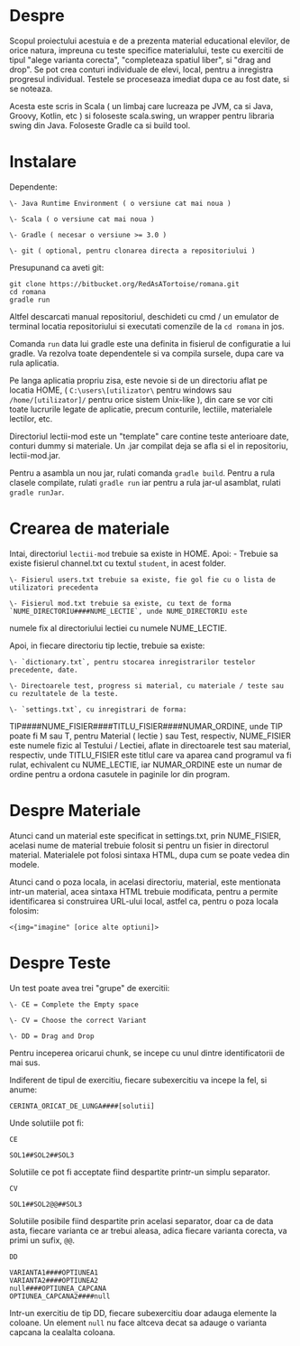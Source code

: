 # Despre #

Scopul proiectului acestuia e de a prezenta material educational elevilor, de orice natura, impreuna cu teste specifice 
materialului, teste cu exercitii de tipul "alege varianta corecta", "completeaza spatiul liber", si "drag and drop".
Se pot crea conturi individuale de elevi, local, pentru a inregistra progresul individual. Testele se proceseaza 
imediat dupa ce au fost date, si se noteaza.

Acesta este scris in Scala ( un limbaj care lucreaza pe JVM, ca si Java, Groovy, Kotlin, etc ) si foloseste scala.swing, 
un wrapper pentru libraria swing din Java. Foloseste Gradle ca si build tool.

# Instalare # 
Dependente: 

    \- Java Runtime Environment ( o versiune cat mai noua )

    \- Scala ( o versiune cat mai noua )

    \- Gradle ( necesar o versiune >= 3.0 )

    \- git ( optional, pentru clonarea directa a repositoriului )


Presupunand ca aveti git:

```
git clone https://bitbucket.org/RedAsATortoise/romana.git
cd romana
gradle run
```

Altfel descarcati manual repositoriul, deschideti cu cmd / un emulator de terminal locatia repositoriului si executati 
comenzile de la `cd romana` in jos.

Comanda `run` data lui gradle este una definita in fisierul de configuratie a lui gradle. Va rezolva toate dependentele 
si va compila sursele, dupa care va rula aplicatia.

Pe langa aplicatia propriu zisa, este nevoie si de un directoriu aflat pe locatia HOME, ( `C:\users\[utilizator\` pentru 
windows sau `/home/[utilizator]/` pentru orice sistem Unix-like ), din care se vor citi toate lucrurile legate de 
aplicatie, precum conturile, lectiile, materialele lectilor, etc.

Directoriul lectii-mod este un "template" care contine teste anterioare date, conturi dummy si materiale. 
Un .jar compilat deja se afla si el in repositoriu, lectii-mod.jar.

Pentru a asambla un nou jar, rulati comanda `gradle build`. Pentru a rula clasele compilate, rulati `gradle run` iar 
pentru a rula jar-ul asamblat, rulati `gradle runJar`.

# Crearea de materiale #

Intai, directoriul `lectii-mod` trebuie sa existe in HOME. Apoi:
    \- Trebuie sa existe fisierul channel.txt cu textul `student`, in acest folder.
    
    \- Fisierul users.txt trebuie sa existe, fie gol fie cu o lista de utilizatori precedenta
    
    \- Fisierul mod.txt trebuie sa existe, cu text de forma `NUME_DIRECTORIU####NUME_LECTIE`, unde NUME_DIRECTORIU este 
numele fix al directoriului lectiei cu numele NUME_LECTIE.

Apoi, in fiecare directoriu tip lectie, trebuie sa existe: 
    
    \- `dictionary.txt`, pentru stocarea inregistrarilor testelor precedente, date.
    
    \- Directoarele test, progress si material, cu materiale / teste sau cu rezultatele de la teste.
    
    \- `settings.txt`, cu inregistrari de forma: 

TIP####NUME_FISIER####TITLU_FISIER####NUMAR_ORDINE, unde TIP poate fi M sau T, pentru Material ( lectie ) sau Test, respectiv, NUME_FISIER este numele fizic al Testului / Lectiei, aflate in directoarele test sau material, respectiv, unde TITLU_FISIER este titlul care va aparea cand programul va fi rulat, echivalent cu NUME_LECTIE, iar NUMAR_ORDINE este un numar de ordine pentru a ordona casutele in paginile lor din program.


# Despre Materiale #

Atunci cand un material este specificat in settings.txt, prin NUME_FISIER, acelasi nume de material trebuie folosit si 
pentru un fisier in directorul material. Materialele pot folosi sintaxa HTML, dupa cum se poate vedea din modele.

Atunci cand o poza locala, in acelasi directoriu, material, este mentionata intr-un material, acea sintaxa HTML trebuie 
modificata, pentru a permite identificarea si construirea URL-ului local, astfel ca, pentru o poza locala folosim:

```
<{img="imagine" [orice alte optiuni]>
```

# Despre Teste # 

Un test poate avea trei "grupe" de exercitii:
    
    \- CE = Complete the Empty space
    
    \- CV = Choose the correct Variant
    
    \- DD = Drag and Drop

Pentru inceperea oricarui chunk, se incepe cu unul dintre identificatorii de mai sus.

Indiferent de tipul de exercitiu, fiecare subexercitiu va incepe la fel, si anume:

```
CERINTA_ORICAT_DE_LUNGA####[solutii]
```

Unde solutiile pot fi:

```
CE

SOL1##SOL2##SOL3
```

Solutiile ce pot fi acceptate fiind despartite printr-un simplu separator.

```
CV

SOL1##SOL2@@##SOL3
```

Solutiile posibile fiind despartite prin acelasi separator, doar ca de data asta, fiecare varianta ce ar trebui aleasa, 
adica fiecare varianta corecta, va primi un sufix, `@@`.

```
DD

VARIANTA1####OPTIUNEA1
VARIANTA2####OPTIUNEA2
null####OPTIUNEA_CAPCANA
OPTIUNEA_CAPCANA2####null
```

Intr-un exercitiu de tip DD, fiecare subexercitiu doar adauga elemente la coloane. Un element `null` nu face altceva 
decat sa adauge o varianta capcana la cealalta coloana.
